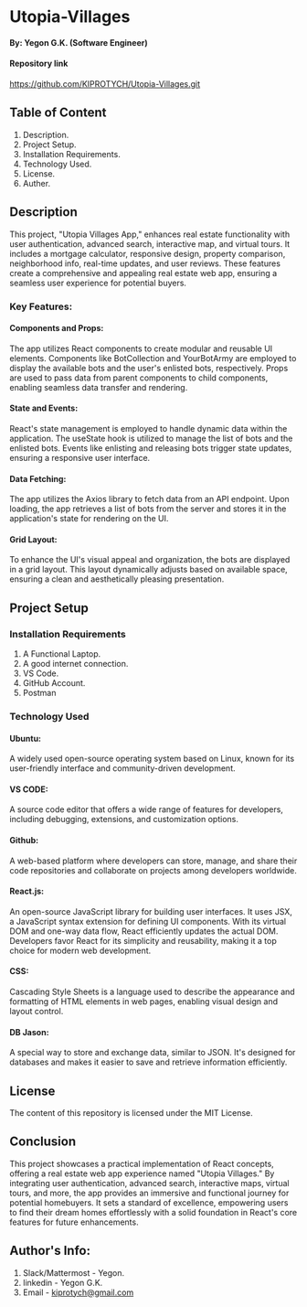 # Utopia-Villages

#### By: Yegon G.K. (Software Engineer)

#### Repository link
https://github.com/KIPROTYCH/Utopia-Villages.git


## Table of Content
1. Description.
2. Project Setup.
3. Installation Requirements.
4. Technology Used.
5. License.
6. Auther.

## Description

This project, "Utopia Villages App," enhances real estate functionality with user authentication, advanced search, interactive map, and virtual tours. It includes a mortgage calculator, responsive design, property comparison, neighborhood info, real-time updates, and user reviews. These features create a comprehensive and appealing real estate web app, ensuring a seamless user experience for potential buyers.

### Key Features:

#### Components and Props:
The app utilizes React components to create modular and reusable UI elements. Components like BotCollection and YourBotArmy are employed to display the available bots and the user's enlisted bots, respectively. Props are used to pass data from parent components to child components, enabling seamless data transfer and rendering.

#### State and Events:
React's state management is employed to handle dynamic data within the application. The useState hook is utilized to manage the list of bots and the enlisted bots. Events like enlisting and releasing bots trigger state updates, ensuring a responsive user interface.

#### Data Fetching:
The app utilizes the Axios library to fetch data from an API endpoint. Upon loading, the app retrieves a list of bots from the server and stores it in the application's state for rendering on the UI.

#### Grid Layout:
To enhance the UI's visual appeal and organization, the bots are displayed in a grid layout. This layout dynamically adjusts based on available space, ensuring a clean and aesthetically pleasing presentation.

## Project Setup

### Installation Requirements
1. A Functional Laptop.
2. A good internet connection.
3. VS Code.
4. GitHub Account.
5. Postman

### Technology Used

#### Ubuntu:
A widely used open-source operating system based on Linux, known for its user-friendly interface and community-driven development.

#### VS CODE:
A source code editor that offers a wide range of features for developers, including debugging, extensions, and customization options.

#### Github:
A web-based platform where developers can store, manage, and share their code repositories and collaborate on projects among developers worldwide.

#### React.js:
An open-source JavaScript library for building user interfaces. It uses JSX, a JavaScript syntax extension for defining UI components. With its virtual DOM and one-way data flow, React efficiently updates the actual DOM. Developers favor React for its simplicity and reusability, making it a top choice for modern web development.

#### CSS:
Cascading Style Sheets is a language used to describe the appearance and formatting of HTML elements in web pages, enabling visual design and layout control.

#### DB Jason:
A special way to store and exchange data, similar to JSON. It's designed for databases and makes it easier to save and retrieve information efficiently.


## License

The content of this repository is licensed under the MIT License.

## Conclusion

This project showcases a practical implementation of React concepts, offering a real estate web app experience named "Utopia Villages." By integrating user authentication, advanced search, interactive maps, virtual tours, and more, the app provides an immersive and functional journey for potential homebuyers. It sets a standard of excellence, empowering users to find their dream homes effortlessly with a solid foundation in React's core features for future enhancements.

## Author's Info:
1. Slack/Mattermost - Yegon.
2. linkedin - Yegon G.K.
3. Email - kiprotych@gmail.com
